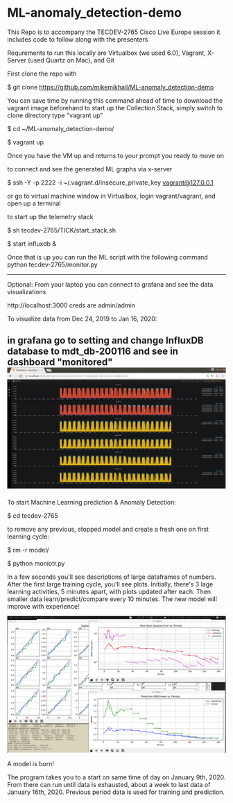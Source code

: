 # ML-anomaly_detection-demo

This Repo is to accompany the TECDEV-2765 Cisco Live Europe session
it includes code to follow along with the presenters

Requrements to run this locally are Virtualbox (we used 6.0), Vagrant, X-Server (used Quartz on Mac), and Git

First clone the repo with 

$ git clone https://github.com/mikemikhail/ML-anomaly_detection-demo 

You can save time by running this command ahead of time to download the vagrant image beforehand
to start up the Collection Stack, simply switch to clone directory type "vagrant up"

$ cd ~/ML-anomaly_detection-demo/

$ vagrant up

Once you have the VM up and returns to your prompt you ready to move on 

to connect and see the generated ML graphs via x-server

$ ssh -Y -p 2222 -i ~/.vagrant.d/insecure_private_key vagrant@127.0.0.1

or go to virtual machine window in Virtualbox, login vagrant/vagrant, and open up a terminal

to start up the telemetry stack 

$ sh tecdev-2765/TICK/start_stack.sh

$ start influxdb &

Once that is up you can run the ML script with the following command
python tecdev-2765/monitor.py

--------
Optional:
From your laptop you can connect to grafana and see the data visualizations

http://localhost:3000
creds are admin/admin

To visualize data from Dec 24, 2019 to Jan 16, 2020:

in grafana go to setting and change InfluxDB database to mdt_db-200116
and see in dashboard "monitored"
![Grafana monitored dashboard](https://github.com/mikemikhail/ML-anomaly_detection-demo/blob/master/demo-dashboard.png)
--------

To start Machine Learning prediction & Anomaly Detection:

$ cd tecdev-2765

to remove any previous, stopped model and create a fresh one on first learning cycle:

$ rm -r model/

$ python moniotr.py

In a few seconds you'll see descriptions of large dataframes of numbers. After the first large training cycle, you'll see plots. Initially, there's 3 lage learning activities, 5 minutes apart, with plots updated after each. Then smaller data learn/predict/compare every 10 minutes. The new model will improve with experience!

![3 plots](https://github.com/mikemikhail/ML-anomaly_detection-demo/blob/master/demo.png)

A model is born!

The program takes you to a start on same time of day on January 9th, 2020. From there can run until data is exhausted, about a week to last data of January 16th, 2020. Previous period data is used for training and prediction.
